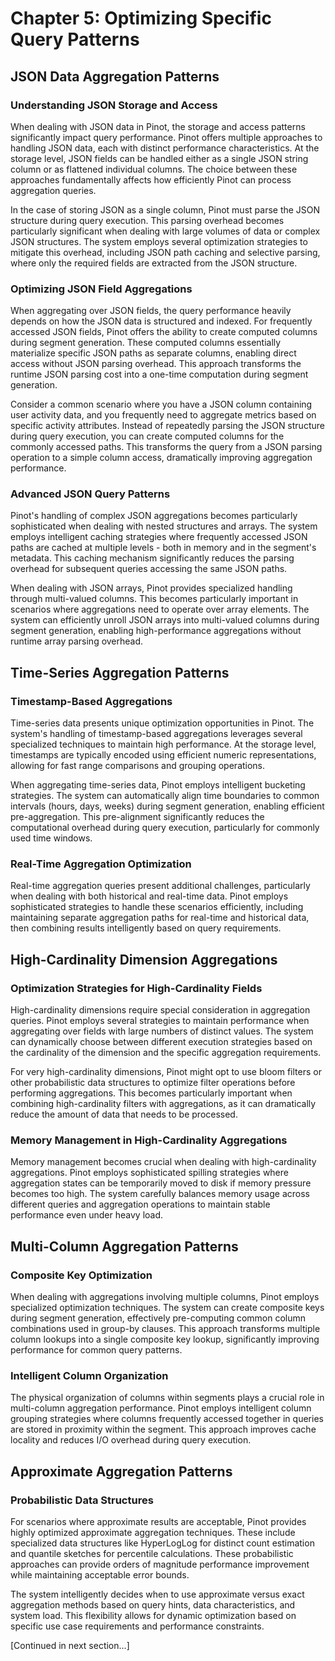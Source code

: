 # Chapter 5: Optimizing Specific Query Patterns

## JSON Data Aggregation Patterns

### Understanding JSON Storage and Access

When dealing with JSON data in Pinot, the storage and access patterns significantly impact query performance. Pinot offers multiple approaches to handling JSON data, each with distinct performance characteristics. At the storage level, JSON fields can be handled either as a single JSON string column or as flattened individual columns. The choice between these approaches fundamentally affects how efficiently Pinot can process aggregation queries.

In the case of storing JSON as a single column, Pinot must parse the JSON structure during query execution. This parsing overhead becomes particularly significant when dealing with large volumes of data or complex JSON structures. The system employs several optimization strategies to mitigate this overhead, including JSON path caching and selective parsing, where only the required fields are extracted from the JSON structure.

### Optimizing JSON Field Aggregations

When aggregating over JSON fields, the query performance heavily depends on how the JSON data is structured and indexed. For frequently accessed JSON fields, Pinot offers the ability to create computed columns during segment generation. These computed columns essentially materialize specific JSON paths as separate columns, enabling direct access without JSON parsing overhead. This approach transforms the runtime JSON parsing cost into a one-time computation during segment generation.

Consider a common scenario where you have a JSON column containing user activity data, and you frequently need to aggregate metrics based on specific activity attributes. Instead of repeatedly parsing the JSON structure during query execution, you can create computed columns for the commonly accessed paths. This transforms the query from a JSON parsing operation to a simple column access, dramatically improving aggregation performance.

### Advanced JSON Query Patterns

Pinot's handling of complex JSON aggregations becomes particularly sophisticated when dealing with nested structures and arrays. The system employs intelligent caching strategies where frequently accessed JSON paths are cached at multiple levels - both in memory and in the segment's metadata. This caching mechanism significantly reduces the parsing overhead for subsequent queries accessing the same JSON paths.

When dealing with JSON arrays, Pinot provides specialized handling through multi-valued columns. This becomes particularly important in scenarios where aggregations need to operate over array elements. The system can efficiently unroll JSON arrays into multi-valued columns during segment generation, enabling high-performance aggregations without runtime array parsing overhead.

## Time-Series Aggregation Patterns

### Timestamp-Based Aggregations

Time-series data presents unique optimization opportunities in Pinot. The system's handling of timestamp-based aggregations leverages several specialized techniques to maintain high performance. At the storage level, timestamps are typically encoded using efficient numeric representations, allowing for fast range comparisons and grouping operations.

When aggregating time-series data, Pinot employs intelligent bucketing strategies. The system can automatically align time boundaries to common intervals (hours, days, weeks) during segment generation, enabling efficient pre-aggregation. This pre-alignment significantly reduces the computational overhead during query execution, particularly for commonly used time windows.

### Real-Time Aggregation Optimization

Real-time aggregation queries present additional challenges, particularly when dealing with both historical and real-time data. Pinot employs sophisticated strategies to handle these scenarios efficiently, including maintaining separate aggregation paths for real-time and historical data, then combining results intelligently based on query requirements.

## High-Cardinality Dimension Aggregations

### Optimization Strategies for High-Cardinality Fields

High-cardinality dimensions require special consideration in aggregation queries. Pinot employs several strategies to maintain performance when aggregating over fields with large numbers of distinct values. The system can dynamically choose between different execution strategies based on the cardinality of the dimension and the specific aggregation requirements.

For very high-cardinality dimensions, Pinot might opt to use bloom filters or other probabilistic data structures to optimize filter operations before performing aggregations. This becomes particularly important when combining high-cardinality filters with aggregations, as it can dramatically reduce the amount of data that needs to be processed.

### Memory Management in High-Cardinality Aggregations

Memory management becomes crucial when dealing with high-cardinality aggregations. Pinot employs sophisticated spilling strategies where aggregation states can be temporarily moved to disk if memory pressure becomes too high. The system carefully balances memory usage across different queries and aggregation operations to maintain stable performance even under heavy load.

## Multi-Column Aggregation Patterns

### Composite Key Optimization

When dealing with aggregations involving multiple columns, Pinot employs specialized optimization techniques. The system can create composite keys during segment generation, effectively pre-computing common column combinations used in group-by clauses. This approach transforms multiple column lookups into a single composite key lookup, significantly improving performance for common query patterns.

### Intelligent Column Organization

The physical organization of columns within segments plays a crucial role in multi-column aggregation performance. Pinot employs intelligent column grouping strategies where columns frequently accessed together in queries are stored in proximity within the segment. This approach improves cache locality and reduces I/O overhead during query execution.

## Approximate Aggregation Patterns

### Probabilistic Data Structures

For scenarios where approximate results are acceptable, Pinot provides highly optimized approximate aggregation techniques. These include specialized data structures like HyperLogLog for distinct count estimation and quantile sketches for percentile calculations. These probabilistic approaches can provide orders of magnitude performance improvement while maintaining acceptable error bounds.

The system intelligently decides when to use approximate versus exact aggregation methods based on query hints, data characteristics, and system load. This flexibility allows for dynamic optimization based on specific use case requirements and performance constraints.

[Continued in next section...]